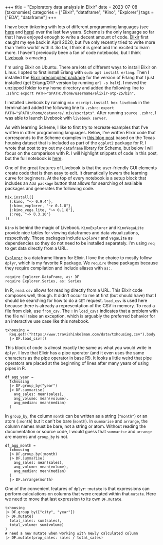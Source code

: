 +++
title = "Exploratory data analysis in Elixir"
date = 2023-07-08
[taxonomies]
categories = ["Elixir", "dataframe", "Kino", "Explorer"]
tags = ["EDA", "dataframe"]
+++

I have been tinkering with lots of different programming languages (see [here](/programming-horizons/) and [here](/programming-horizons-revisited/)) over the last few years. Scheme is the only language so far that I have enjoyed enough to write a decent amount of code. [Elixir](https://elixir-lang.org/) first caught my eye back in April 2020, but I've only recently tried to write more than 'hello world' with it. So far, I think it is great and I'm excited to learn more. I haven't previously been a fan of code notebooks, but I think [Livebook](https://livebook.dev/) is amazing.

<!-- more -->

I'm using Elixir on Ubuntu. There are lots of different ways to install Elixir on Linux. I opted to first install Erlang with `sudo apt install erlang`. Then I installed the [Elixir precompiled package](https://elixir-lang.org/install.html#precompiled-package) for the version of Erlang that I just installed (get Erlang/OTP version by running `erl -s halt`). I moved the unzipped folder to my home directory and added the following line to `.zshrc`: `export PATH="$PATH:/home/username/elixir-otp-25/bin"`.

I installed Livebook by running `mix escript.install hex livebook` in the terminal and added the following line to `.zshrc`: `export PATH="$PATH:/home/datavore/.mix/escripts"`. After running `source .zshrc`, I was able to launch Livebook with `livebook server`. 

As with learning Scheme, I like to first try to recreate examples that I've written in other programming languages. Below, I've written Elixir code that corresponds to the Scheme examples in [this blog post](https://www.travishinkelman.com/eda-scheme/) based on the Texas housing dataset that is included as part of the `ggplot2` package for R. I wrote that post to try out my `dataframe` library for Scheme, but below I will focus on the comparison with R. I will highlight snippets of code in this post, but the full notebook is [here](https://github.com/hinkelman/livebook/blob/main/txhousing.livemd).

One of the great features of Livebook is that the user-friendly GUI elements create code that is then easy to edit. It dramatically lowers the learning curve for beginners. At the top of every notebook is a setup block that includes an `Add package` button that allows for searching of available packages and generates the following code.

```
Mix.install([
  {:kino, "~> 0.9.4"},
  {:kino_explorer, "~> 0.1.8"},
  {:kino_vega_lite, "~> 0.1.8"},
  {:req, "~> 0.3.10"}
])
```

`Kino` is behind the magic of Livebook. `KinoExplorer` and `KinoVegaLite` provide nice tables for viewing dataframes and data visualizations, respectively. Those packages include `Explorer` and `VegaLite` as dependencies so they do not need to be installed separately. I'm using `req` to get data directly from a URL. 

[`Explorer`](https://hexdocs.pm/explorer/Explorer.html) is a dataframe library for Elixir. I love the choice to mostly follow `dplyr`, which is my favorite R package. We `require` these packages because they require compilation and include aliases with `as:`.

```
require Explorer.DataFrame, as: DF
require Explorer.Series, as: Series
```

In R, `read.csv` allows for reading directly from a URL. This Elixir code composes well, though. It didn't occur to me at first (but should have) that I should be searching for how to do a `GET` request. `load_csv` is used here because there is already a representation of the CSV in memory. To read a file from disk, use `from_csv`. The `!` in `load_csv!` indicates that a problem with the file will raise an exception, which is arguably the preferred behavior for an interactive use case like this notebook. 

```
txhousing =
  Req.get!("https://www.travishinkelman.com/data/txhousing.csv").body
  |> DF.load_csv!()
```

This block of code is almost exactly the same as what you would write in `dplyr`. I love that Elixir has a pipe operator (and it even uses the same characters as the pipe operator in base R!). It looks a little weird that pipe operators are placed at the beginning of lines after many years of using pipes in R.

```
df_agg_year =
  txhousing
  |> DF.group_by("year")
  |> DF.summarise(
    avg_sales: mean(sales),
    avg_volume: mean(volume),
    avg_median: mean(median)
  )
```

In `group_by`, the column `month` can be written as a string (`"month"`) or an atom (`:month`) but it can't be bare (`month`). In `summarise` and `arrange`, the column names must be bare, not a string or atom. Without reading the documentation or source code, I would guess that `summarise` and `arrange` are macros and `group_by` is not.

```
df_agg_month =
  txhousing
  |> DF.group_by(:month)
  |> DF.summarise(
    avg_sales: mean(sales),
    avg_volume: mean(volume),
    avg_median: mean(median)
  )
  |> DF.arrange(month)
```

One of the convenient features of `dplyr::mutate` is that expressions can perform calculations on columns that were created within that `mutate`. Here we need to move that last expression to its own `DF.mutate`.

```
txhousing
|> DF.group_by(["city", "year"])
|> DF.mutate(
  total_sales: sum(sales),
  total_volume: sum(volume)
)
# need a new mutate when working with newly calculated column
|> DF.mutate(prop_sales: sales / total_sales)
```